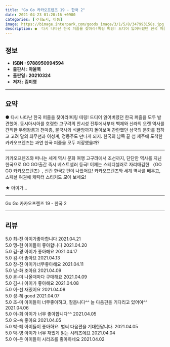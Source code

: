 ```yaml
---
title: "Go Go 카카오프렌즈 19 - 한국 2"
date: 2021-04-23 01:20:16 +0900
categories: [국내도서, 아동]
image: https://bimage.interpark.com/goods_image/3/1/5/8/347993158s.jpg
description: ●  다시 나타난 한국 퍼즐을 찾아라!띠링 띠링! 드디어 잃어버렸던 한국 퍼즐을 모두 발견했어. 동시아시아를 호령한 고구려의 안시성 전투에서부터 백제와 신라의 오랜 역사를 간직한 무령왕릉과 천마총, 불국사와 석굴암까지 돌아보며 찬란했던 삼국의 문화를 접하고 고려 말의 최무선과 이성계, 정몽주도 만나게 되
---
```


## **정보**

- **ISBN : 9788950994594**
- **출판사 : 아울북**
- **출판일 : 20210324**
- **저자 : 김미영**

------



## **요약**

●  다시 나타난 한국 퍼즐을 찾아라!띠링 띠링! 드디어 잃어버렸던 한국 퍼즐을 모두 발견했어. 동시아시아를 호령한 고구려의 안시성 전투에서부터 백제와 신라의 오랜 역사를 간직한 무령왕릉과 천마총, 불국사와 석굴암까지 돌아보며 찬란했던 삼국의 문화를 접하고 고려 말의 최무선과 이성계, 정몽주도 만나게 되지. 한국의 남쪽 끝 섬 제주에 도착한 카카오프렌즈는 과연 한국 퍼즐을 모두 저장했을까?

------

카카오프렌즈와 떠나는 세계 역사 문화 여행
고구려에서 조선까지, 단단한 역사를 지닌 한국으로 GO GO!출간 즉시 베스트셀러 등극! 이제는 스테디셀러로 자리매김한 〈GO GO 카카오프렌즈〉,
신간 한국2 편이 나왔어요!
카카오프렌즈와 세계 역사를 배우고, 스페셜 여권에 캐릭터 스티커도 모아 보세요!

★ 아이가... 

------


Go Go 카카오프렌즈 19 - 한국 2 

------


## **리뷰** 

5.0 최-진 아이가좋아합니다 2021.04.21 <br/>5.0 맹-현 아이들이 좋아합니다 2021.04.20 <br/>5.0 김-경 아이가 좋아해요 2021.04.17 <br/>5.0 김-아 좋아요 2021.04.13 <br/>5.0 장-진 아이가너무좋아해요 2021.04.11 <br/>5.0 남-화 조아요 2021.04.09 <br/>5.0 윤-미 나올때마다 구매해요 2021.04.09 <br/>5.0 김-나 아이가 좋아해요 2021.04.08 <br/>5.0 이-선 재밌어요 2021.04.08 <br/>5.0 성-혜 good 2021.04.07 <br/>5.0 조-미 아이들이 너무좋아하고, 잘봅니다^^ 늘 다음편을 기다리고 있어여^^ 2021.04.06 <br/>5.0 이-희 아이가 너무 좋아합니다^^ 2021.04.05 <br/>5.0 오-숙 좋아요  2021.04.05 <br/>5.0 박-혜 아이들이 좋아하요. 벌써 다음편을 기대한답니다. 2021.04.05 <br/>5.0 박-영 아이가 너무 재밌게 읽는 시리즈에요 2021.04.04 <br/>5.0 이-은 아이들이 시리즈를 좋아하네요 2021.04.02 <br/>